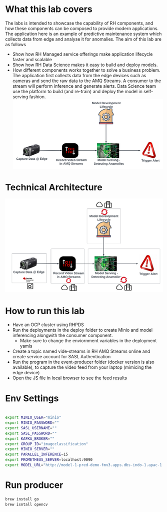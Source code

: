 # What this lab covers
The labs is intended to showcase the capability of RH components, and how these components can be composed to provide modern applications.
The application here is an example of predictive maintenance system which collects data from edge and analyse it for anomalies. 
The aim of this lab are as follows
- Show how RH Managed service offerings make application lifecycle faster and scalable
- Show how RH Data Science makes it easy to build and deploy models.
- How different components works together to solve a business problem.
The application first collects data from the edge devices such as cameras and send the raw data to the AMQ Streams. A consumer to the stream will perform inference and generate alerts.
Data Science team use the platform to build (and re-train) and deploy the model in self-serving fashion.
![img.png](img.png)

# Technical Architecture
![img_1.png](img_1.png)

# How to run this lab
- Have an OCP cluster using RHPDS
- Run the deployments in the deploy folder to create Minio and model inferencing alongwith the consumer component. 
  - Make sure to change the enviornment variables in the deployment yamls
- Create a topic named vide-streams in RH AMQ Streams online and create service account for SASL Authentication
- Run the program in the event-producer folder (docker version is also available), to capture the video feed from your laptop (mimicing the edge device)
- Open the JS file in local browser to see the feed results

# Env Settings
```bash

export MINIO_USER="minio"
export MINIO_PASSWORD=""
export SASL_USERNAME=""
export SASL_PASSWORD=""
export KAFKA_BROKER=""
export GROUP_ID="imageclassification"
export MINIO_SERVER=""
export PARALLEL_INFERENCE=15
export PROMETHEUS_SERVER=localhost:9090
export MODEL_URL="http://model-1-pred-demo-fmv3.apps.dbs-indo-1.apac-1.rht-labs.com/api/v1.0/predictions
```


# Run producer
```bash 
brew install go
brew isntall opencv
```